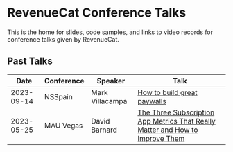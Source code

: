 # RevenueCat Conference Talks
This is the home for slides, code samples, and links to video records for conference talks given by RevenueCat.

## Past Talks
| Date | Conference | Speaker | Talk |
| ---- | ---------- | ------- | ---- |
| 2023-09-14 | NSSpain | Mark Villacampa | [How to build great paywalls](/talks/2023-09-14-NSSpain) |
| 2023-05-25 | MAU Vegas | David Barnard | [The Three Subscription App Metrics That Really Matter and How to Improve Them](https://slideslive.com/39002338/the-three-subscription-app-metrics-that-really-matter-and-how-to-improve-them) |